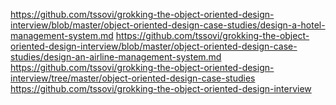https://github.com/tssovi/grokking-the-object-oriented-design-interview/blob/master/object-oriented-design-case-studies/design-a-hotel-management-system.md
https://github.com/tssovi/grokking-the-object-oriented-design-interview/blob/master/object-oriented-design-case-studies/design-an-airline-management-system.md
https://github.com/tssovi/grokking-the-object-oriented-design-interview/tree/master/object-oriented-design-case-studies
https://github.com/tssovi/grokking-the-object-oriented-design-interview

